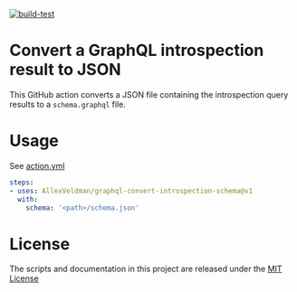 [![build-test](https://github.com/AllexVeldman/graphql-convert-introspection-schema/actions/workflows/test.yml/badge.svg)](https://github.com/AllexVeldman/graphql-convert-introspection-schema/actions/workflows/test.yml)

# Convert a GraphQL introspection result to JSON

This GitHub action converts a JSON file containing the introspection query results to a `schema.graphql` file.

# Usage

See [action.yml](action.yml)

```yaml
steps:
- uses: AllexVeldman/graphql-convert-introspection-schema@v1
  with:
    schema: '<path>/schema.json'
```

# License

The scripts and documentation in this project are released under the [MIT License](LICENSE)
